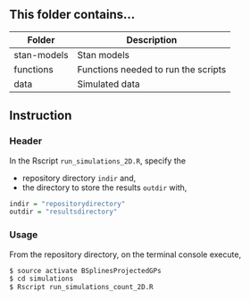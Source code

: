 ## This folder contains...
| Folder    | Description |
|-----------|------------------------------------------------------|
| stan-models   | Stan models |
| functions      | Functions needed to run the scripts   |
| data      | Simulated data   |



## Instruction 

### Header
In the Rscript ```run_simulations_2D.R```, specify the 
* repository directory ```indir``` and,
* the directory to store the results ```outdir``` 
with,
```R
indir = "repositorydirectory" 
outdir = "resultsdirectory"
```

### Usage
From the repository directory, on the terminal console execute, 
```bash
$ source activate BSplinesProjectedGPs
$ cd simulations
$ Rscript run_simulations_count_2D.R
``` 
